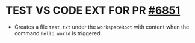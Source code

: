 # TEST VS CODE EXT FOR PR [#6851](https://github.com/eclipse-theia/theia/pull/6851)

- Creates a file `test.txt` under the `workspaceRoot` with content when the command `hello world` is triggered.